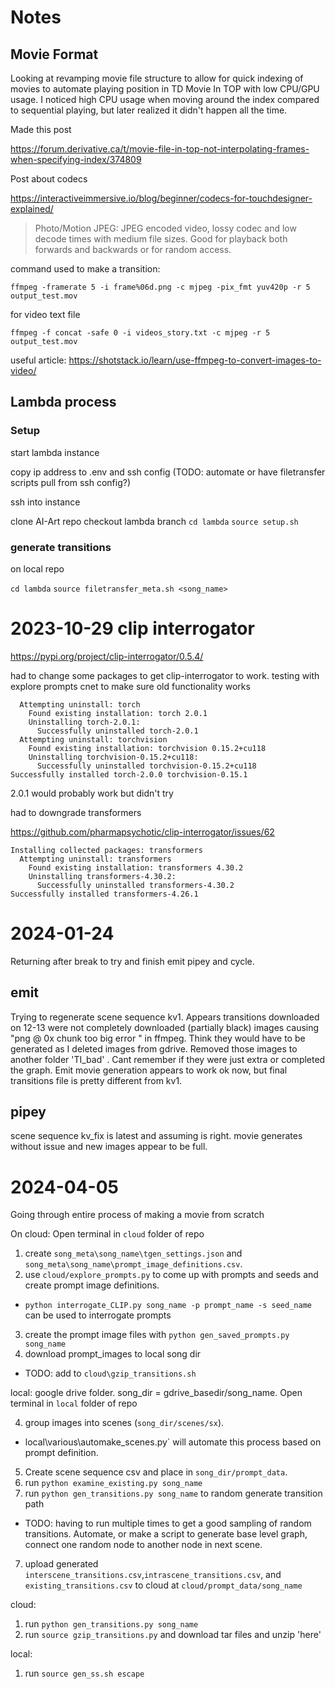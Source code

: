 
# Notes 

## Movie Format
Looking at revamping movie file structure to allow for quick indexing of movies to automate playing position in TD Movie In TOP with low CPU/GPU usage. I noticed high CPU usage when moving around the index compared to sequential playing, but later realized it didn't happen all the time.

Made this post 

https://forum.derivative.ca/t/movie-file-in-top-not-interpolating-frames-when-specifying-index/374809

Post about codecs 

https://interactiveimmersive.io/blog/beginner/codecs-for-touchdesigner-explained/

> Photo/Motion JPEG: JPEG encoded video, lossy codec and low decode times with medium file sizes. Good for playback both forwards and backwards or for random access.

command used to make a transition: 

`ffmpeg -framerate 5 -i frame%06d.png -c mjpeg -pix_fmt yuv420p -r 5 output_test.mov`

for video text file

`ffmpeg -f concat -safe 0 -i videos_story.txt -c mjpeg -r 5 output_test.mov`

useful article: https://shotstack.io/learn/use-ffmpeg-to-convert-images-to-video/

## Lambda process


### Setup
start lambda instance 

copy ip address to .env and ssh config (TODO: automate or have filetransfer scripts pull from ssh config?)

ssh into instance

clone AI-Art repo 
checkout lambda branch
`cd lambda`
`source setup.sh`

### generate transitions

on local repo

`cd lambda`
`source filetransfer_meta.sh <song_name>`

# 2023-10-29 clip interrogator

https://pypi.org/project/clip-interrogator/0.5.4/

had to change some packages to get clip-interrogator to work. testing with explore prompts cnet to make sure old functionality works

```
  Attempting uninstall: torch
    Found existing installation: torch 2.0.1
    Uninstalling torch-2.0.1:
      Successfully uninstalled torch-2.0.1
  Attempting uninstall: torchvision
    Found existing installation: torchvision 0.15.2+cu118
    Uninstalling torchvision-0.15.2+cu118:
      Successfully uninstalled torchvision-0.15.2+cu118
Successfully installed torch-2.0.0 torchvision-0.15.1

```

2.0.1 would probably work but didn't try

had to downgrade transformers

https://github.com/pharmapsychotic/clip-interrogator/issues/62

```
Installing collected packages: transformers
  Attempting uninstall: transformers
    Found existing installation: transformers 4.30.2
    Uninstalling transformers-4.30.2:
      Successfully uninstalled transformers-4.30.2
Successfully installed transformers-4.26.1

```

# 2024-01-24

Returning after break to try and finish emit pipey and cycle. 


## emit
Trying to regenerate scene sequence kv1. Appears transitions downloaded on 12-13 were not completely downloaded (partially black) images causing "png @ 0x chunk too big error " in ffmpeg. Think they would have to be generated as I deleted images from gdrive. Removed those images to another folder 'TI_bad' . Cant remember if they were just extra or completed the graph. Emit movie generation appears to work ok now, but final transitions file is pretty different from kv1. 

## pipey

scene sequence kv_fix is latest and assuming is right. movie generates without issue and new images appear to be full. 


# 2024-04-05 

Going through entire process of making a movie from scratch 

On cloud: Open terminal in `cloud` folder of repo

1. create `song_meta\song_name\tgen_settings.json` and `song_meta\song_name\prompt_image_definitions.csv`.
2. use `cloud/explore_prompts.py` to come up with prompts and seeds and create prompt image definitions. 
  * `python interrogate_CLIP.py song_name -p prompt_name -s seed_name` can be used to interrogate prompts
3. create the prompt image files with `python gen_saved_prompts.py song_name`
4. download prompt_images to local song dir 
  * TODO: add to `cloud\gzip_transitions.sh`

local: google drive folder. song_dir = gdrive_basedir/song_name. Open terminal in `local` folder of repo

4. group images into scenes (`song_dir/scenes/sx`). 
  * local\various\automake_scenes.py` will automate this process based on prompt definition. 
5. Create scene sequence csv and place in `song_dir/prompt_data`. 
7. run `python examine_existing.py song_name` 
6. run `python gen_transitions.py song_name` to random generate transition path
  * TODO: having to run multiple times to get a good sampling of random transitions. Automate, or make a script to generate base level graph, connect one random node to another node in next scene. 
7. upload generated `interscene_transitions.csv`,`intrascene_transitions.csv`, and `existing_transitions.csv` to cloud at `cloud/prompt_data/song_name`


cloud: 
1. run `python gen_transitions.py song_name`
2. run `source gzip_transitions.py` and download tar files and unzip 'here'

local: 

1. run `source gen_ss.sh escape` 